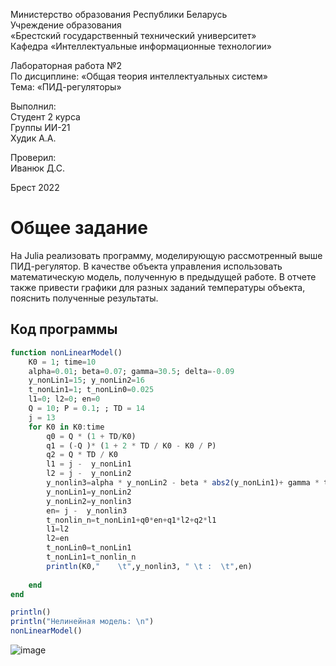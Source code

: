 Министерство образования Республики Беларусь <br/>
Учреждение образования <br/>
«Брестский государственный технический университет» <br/>
Кафедра «Интеллектуальные информационные технологии» <br/>

Лабораторная работа №2 <br/>
По дисциплине: «Общая теория интеллектуальных систем» <br/>
Тема: «ПИД-регуляторы» <br/>

Выполнил: <br/>
Студент 2 курса <br/>
Группы ИИ-21 <br/>
Худик А.А. <br/>

Проверил: <br/>
Иванюк Д.С. <br/>

Брест 2022 <br/>

# Общее задание #
На Julia реализовать программу, моделирующую рассмотренный выше ПИД-регулятор. В качестве объекта управления использовать математическую модель, полученную в предыдущей работе. В отчете также привести графики для разных заданий температуры объекта, пояснить полученные результаты.
## Код программы ##

``` julia
function nonLinearModel()  
    K0 = 1; time=10
    alpha=0.01; beta=0.07; gamma=30.5; delta=-0.09 
    y_nonLin1=15; y_nonLin2=16
    t_nonLin1=1; t_nonLin0=0.025
    l1=0; l2=0; en=0
    Q = 10; P = 0.1; ; TD = 14
    j = 13
    for K0 in K0:time
        q0 = Q * (1 + TD/K0)
        q1 = (-Q )* (1 + 2 * TD / K0 - K0 / P)
        q2 = Q * TD / K0
        l1 = j -  y_nonLin1
        l2 = j -  y_nonLin2
        y_nonlin3=alpha * y_nonLin2 - beta * abs2(y_nonLin1)+ gamma * t_nonLin1 + delta * sin(t_nonLin0)
        y_nonLin1=y_nonLin2
        y_nonLin2=y_nonlin3
        en= j -  y_nonlin3 
        t_nonlin_n=t_nonLin1+q0*en+q1*l2+q2*l1
        l1=l2
        l2=en
        t_nonLin0=t_nonLin1
        t_nonLin1=t_nonlin_n
        println(K0,"    \t",y_nonlin3, " \t :  \t",en) 
        
    end     
end

println()
println("Нелинейная модель: \n")
nonLinearModel() 
```
![image](https://user-images.githubusercontent.com/113055441/199433546-12b79c79-1921-4e26-819c-c4e66a0b740e.png)